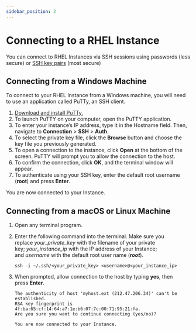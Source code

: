 ```yaml
---
sidebar_position: 2
---
```

# Connecting to a RHEL Instance

You can connect to RHEL Instances via SSH sessions using passwords (less secure) or [SSH key pairs](/docs/ToolsandUtilities/ManagingSSHKeysandKeyPairs) (most secure)

## Connecting from a Windows Machine

To connect to your RHEL Instance from a Windows machine, you will need to use an application called PuTTy, an SSH client.

1. [Download and install PuTTy.](https://www.chiark.greenend.org.uk/~sgtatham/putty/latest.html)
2. To launch PuTTY on your computer, open the PuTTY application.
3. To enter your instance’s IP address, type it in the Hostname field. Then, navigate to **Connection** > **SSH** > **Auth**.
4. To select the private key file, click the **Browse** button and choose the key file you previously generated.
5. To open a connection to the instance, click **Open** at the bottom of the screen. PuTTY will prompt you to allow the connection to the host.
6. To confirm the connection, click **OK**, and the terminal window will appear.
7. To authenticate using your SSH key, enter the default root username (**root**) and press **Enter**.

You are now connected to your Instance.

## Connecting from a macOS or Linux Machine

1. Open any terminal program.
2. Enter the following command into the terminal. Make sure you replace _your_private_key_ with the filename of your private key; _your_instance_ip_ with the IP address of your Instance; and _username_ with the default root user name (_**root**_).

	```
	ssh -i ~/.ssh/<your_private_key> <username>@<your_instance_ip>
	```

3. When prompted, allow connection to the host by typing **yes**, then press **Enter**.

	```
	The authenticity of host 'myhost.ext (212.47.206.34)' can't be established.  
	RSA key fingerprint is 4f:ba:65:cf:14:64:a7:1e:b6:07:7c:00:71:95:21:fa.
	Are you sure you want to continue connecting (yes/no)?
	
	You are now connected to your Instance.
	```

